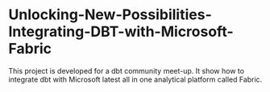 # Unlocking-New-Possibilities-Integrating-DBT-with-Microsoft-Fabric
This project is developed for a dbt community meet-up. It show how to integrate dbt with Microsoft latest all in one analytical platform called Fabric.

